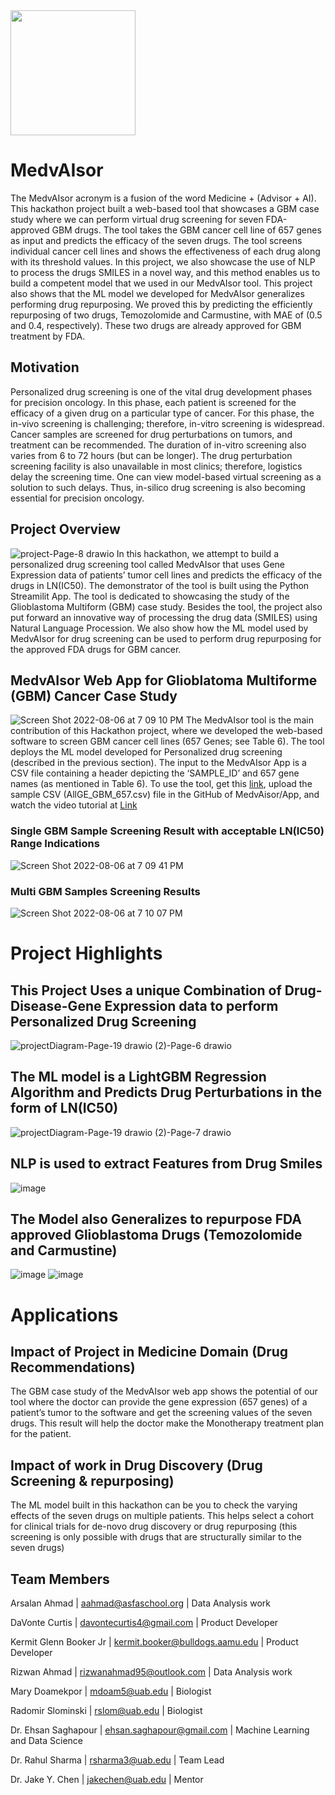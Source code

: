 

<img src="https://user-images.githubusercontent.com/56318274/183275332-34929a96-7ae8-4901-a4c5-fb4c43249962.png" width="200" >

# MedvAIsor
The MedvAIsor acronym is a fusion of the word Medicine + (Advisor + AI). This hackathon project built a web-based tool that showcases a GBM case study where we can perform virtual drug screening for seven FDA-approved GBM drugs. The tool takes the GBM cancer cell line of 657 genes as input and predicts the efficacy of the seven drugs. The tool screens individual cancer cell lines and shows the effectiveness of each drug along with its threshold values. In this project, we also showcase the use of NLP to process the drugs SMILES in a novel way, and this method enables us to build a competent model that we used in our MedvAIsor tool. This project also shows that the ML model we developed for MedvAIsor generalizes performing drug repurposing. We proved this by predicting the efficiently repurposing of two drugs, Temozolomide and Carmustine, with MAE of (0.5 and 0.4, respectively). These two drugs are already approved for GBM treatment by FDA.

## Motivation
Personalized drug screening is one of the vital drug development phases for precision oncology. In this phase, each patient is screened for the efficacy of a given drug on a particular type of cancer. For this phase, the in-vivo screening is challenging; therefore, in-vitro screening is widespread. Cancer samples are screened for drug perturbations on tumors, and treatment can be recommended. The duration of in-vitro screening also varies from 6 to 72 hours (but can be longer). The drug perturbation screening facility is also unavailable in most clinics; therefore, logistics delay the screening time. One can view model-based virtual screening as a solution to such delays. Thus, in-silico drug screening is also becoming essential for precision oncology.

## Project Overview
![project-Page-8 drawio](https://user-images.githubusercontent.com/56318274/183274235-28ad53c6-de52-4bd3-aa15-7c04e469dbf4.png)
In this hackathon, we attempt to build a personalized drug screening tool called MedvAIsor that uses Gene Expression data of patients’ tumor cell lines and predicts the efficacy of the drugs in LN(IC50). The demonstrator of the tool is built using the Python Streamilit App. The tool is dedicated to showcasing the study of the Glioblastoma Multiform (GBM) case study.  Besides the tool, the project also put forward an innovative way of processing the drug data (SMILES) using Natural Language Procession. We also show how the ML model used by MedvAIsor for drug screening can be used to perform drug repurposing for the approved FDA drugs for GBM cancer. 

## MedvAIsor Web App for Glioblatoma Multiforme (GBM) Cancer Case Study
![Screen Shot 2022-08-06 at 7 09 10 PM](https://user-images.githubusercontent.com/56318274/183275115-33b9df7d-8ad8-4404-b7ce-4b8240501e1c.png)
The MedvAIsor tool is the main contribution of this Hackathon project, where we developed the web-based software to screen GBM cancer cell lines (657 Genes; see Table 6). The tool deploys the ML model developed for Personalized drug screening (described in the previous section).  The input to the MedvAIsor App is a CSV file containing a header depicting the ‘SAMPLE_ID’ and 657 gene names (as mentioned in Table 6). To use the tool, get this [link](https://esaghapour-bokeh-test-example-w7iblm.streamlitapp.com/), upload the sample CSV (AllGE_GBM_657.csv) file in the GitHub of MedvAisor/App, and watch the video tutorial at  [Link](https://github.com/u-brite/MedvAIsor/blob/main/App/Tutorial_MedvAIsor.webm)

### Single GBM Sample Screening Result with acceptable LN(IC50) Range Indications
![Screen Shot 2022-08-06 at 7 09 41 PM](https://user-images.githubusercontent.com/56318274/183275237-be058796-53be-4510-9d23-b9c0a16590cf.png)

### Multi GBM Samples Screening Results 
![Screen Shot 2022-08-06 at 7 10 07 PM](https://user-images.githubusercontent.com/56318274/183275256-bb988df8-ff5c-45e4-a1f3-e58c1a52aea1.png)

# Project Highlights

## This Project Uses a unique Combination of Drug-Disease-Gene Expression data to perform Personalized Drug Screening
![projectDiagram-Page-19 drawio (2)-Page-6 drawio](https://user-images.githubusercontent.com/56318274/183274399-cfdd6861-18dc-4056-8141-b2e4fbe4a74a.png)

## The ML model is a LightGBM Regression Algorithm and Predicts Drug Perturbations in the form of LN(IC50)

![projectDiagram-Page-19 drawio (2)-Page-7 drawio](https://user-images.githubusercontent.com/56318274/183274512-e5dd46b6-7ca6-4160-97ed-a245ba8f0541.png)

## NLP is used to extract Features from Drug Smiles
![image](https://user-images.githubusercontent.com/56318274/183274573-27d76652-87ac-4780-a7b6-9f5fdbf320d3.png)

## The Model also Generalizes to repurpose FDA approved Glioblastoma Drugs (Temozolomide and Carmustine)

![image](https://user-images.githubusercontent.com/56318274/183274651-73ad8e57-200d-441f-aa00-74ba1a8ddfb8.png)
![image](https://user-images.githubusercontent.com/56318274/183274666-6145edb1-09d2-4087-8655-78b0c6020933.png)

# Applications
## Impact of Project in Medicine Domain (Drug Recommendations)
The GBM case study of the MedvAIsor web app shows the potential of our tool where the doctor can provide the gene expression (657 genes) of a patient’s tumor to the software and get the screening values of the seven drugs. This result will help the doctor make the Monotherapy treatment plan for the patient.
## Impact of work in Drug Discovery (Drug Screening & repurposing)
The ML model built in this hackathon can be you to check the varying effects of the seven drugs on multiple patients. This helps select a cohort for clinical trials for de-novo drug discovery or drug repurposing (this screening is only possible with drugs that are structurally similar to the seven drugs)


## Team Members
Arsalan Ahmad | aahmad@asfaschool.org | Data Analysis work

DaVonte Curtis | davontecurtis4@gmail.com | Product Developer

Kermit Glenn Booker Jr | kermit.booker@bulldogs.aamu.edu | Product Developer

Rizwan Ahmad | rizwanahmad95@outlook.com | Data Analysis work

Mary Doamekpor | mdoam5@uab.edu | Biologist

Radomir Slominski | rslom@uab.edu | Biologist

Dr. Ehsan Saghapour | ehsan.saghapour@gmail.com | Machine Learning and Data Science

Dr. Rahul Sharma | rsharma3@uab.edu | Team Lead

Dr. Jake Y. Chen | jakechen@uab.edu | Mentor
